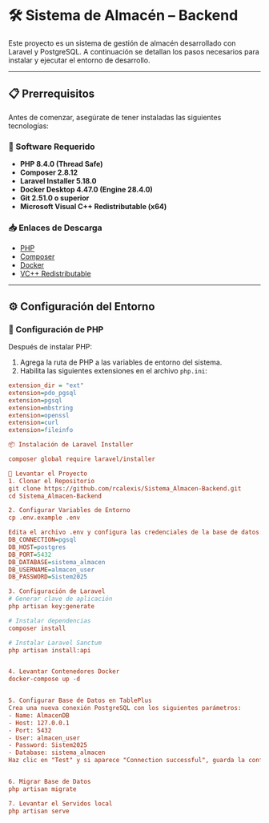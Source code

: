 # 🛠 Sistema de Almacén – Backend

Este proyecto es un sistema de gestión de almacén desarrollado con Laravel y PostgreSQL. A continuación se detallan los pasos necesarios para instalar y ejecutar el entorno de desarrollo.

---

## 📋 Prerrequisitos

Antes de comenzar, asegúrate de tener instaladas las siguientes tecnologías:

### 🔧 Software Requerido

- **PHP 8.4.0 (Thread Safe)**
- **Composer 2.8.12**
- **Laravel Installer 5.18.0**
- **Docker Desktop 4.47.0 (Engine 28.4.0)**
- **Git 2.51.0 o superior**
- **Microsoft Visual C++ Redistributable (x64)**

### 📥 Enlaces de Descarga

- [PHP](https://www.php.net/downloads.php)
- [Composer](https://getcomposer.org/)
- [Docker](https://www.docker.com/get-started/)
- [VC++ Redistributable](https://learn.microsoft.com/en-us/cpp/windows/latest-supported-vc-redist)

---

## ⚙️ Configuración del Entorno

### 🔧 Configuración de PHP

Después de instalar PHP:

1. Agrega la ruta de PHP a las variables de entorno del sistema.
2. Habilita las siguientes extensiones en el archivo `php.ini`:

```ini
extension_dir = "ext"
extension=pdo_pgsql
extension=pgsql
extension=mbstring
extension=openssl
extension=curl
extension=fileinfo

📦 Instalación de Laravel Installer

composer global require laravel/installer

🚀 Levantar el Proyecto
1. Clonar el Repositorio
git clone https://github.com/rcalexis/Sistema_Almacen-Backend.git
cd Sistema_Almacen-Backend

2. Configurar Variables de Entorno
cp .env.example .env

Edita el archivo .env y configura las credenciales de la base de datos:
DB_CONNECTION=pgsql
DB_HOST=postgres
DB_PORT=5432
DB_DATABASE=sistema_almacen
DB_USERNAME=almacen_user
DB_PASSWORD=Sistem2025

3. Configuración de Laravel
# Generar clave de aplicación
php artisan key:generate

# Instalar dependencias
composer install

# Instalar Laravel Sanctum
php artisan install:api


4. Levantar Contenedores Docker
docker-compose up -d


5. Configurar Base de Datos en TablePlus
Crea una nueva conexión PostgreSQL con los siguientes parámetros:
- Name: AlmacenDB
- Host: 127.0.0.1
- Port: 5432
- User: almacen_user
- Password: Sistem2025
- Database: sistema_almacen
Haz clic en "Test" y si aparece "Connection successful", guarda la configuración.


6. Migrar Base de Datos
php artisan migrate

7. Levantar el Servidos local 
php artisan serve







